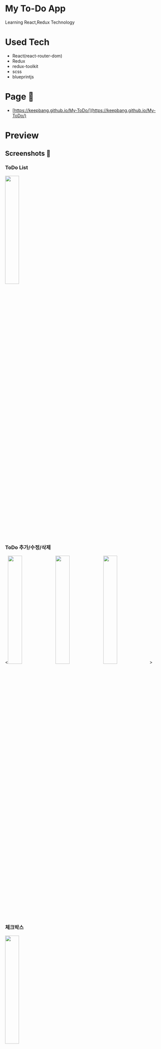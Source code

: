 # My To-Do App

Learning React,Redux Technology

# Used Tech
- React(react-router-dom)
- Redux
- redux-toolkit
- scss
- blueprintjs

# Page 🎇
- [https://keepbang.github.io/My-ToDo/](https://keepbang.github.io/My-ToDo/)

# Preview

## Screenshots 📸

### ToDo List
<img src="https://user-images.githubusercontent.com/38740455/96134136-277baf80-0f36-11eb-99d4-8b93a2d3e84d.jpg" width="30%"/>

### ToDo 추가/수정/삭제
<<img style="display:inline" src="https://user-images.githubusercontent.com/38740455/96135037-627de300-0f36-11eb-81be-cfe7e6da9637.jpg" width="30%"/>
<img style="display:inline" src="https://user-images.githubusercontent.com/38740455/96135080-6578d380-0f36-11eb-8929-c3994fa1f208.jpg" width="30%"/>
<img style="display:inline" src="https://user-images.githubusercontent.com/38740455/96135323-745f8600-0f36-11eb-9e0d-b77f7fc84923.jpg" width="30%"/>>

### 체크박스
<img src="https://user-images.githubusercontent.com/38740455/96134208-2c406380-0f36-11eb-8de2-344ebd2478f6.jpg" width="30%"/>

### 달력 선택
<img src="https://user-images.githubusercontent.com/38740455/96134454-3b271600-0f36-11eb-9d8f-da4a0a24498c.jpg" width="30%"/>

### 일별 ToDo List 관리
<img src="https://user-images.githubusercontent.com/38740455/96134689-4bd78c00-0f36-11eb-9934-e3ff4dd1af43.jpg" width="30%"/>

